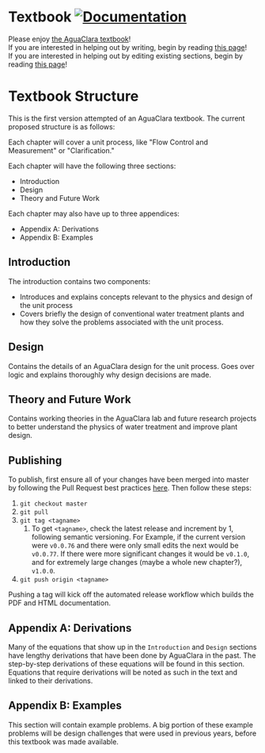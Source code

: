 # Textbook [![Documentation](https://github.com/AguaClara/Textbook/workflows/Documentation/badge.svg)](https://aguaclara.github.io/Textbook/)

Please enjoy [the AguaClara textbook](https://aguaclara.github.io/Textbook/)!  
If you are interested in helping out by writing, begin by reading [this page](https://github.com/AguaClara/Textbook/wiki/Contributing-by-writing)!  
If you are interested in helping out by editing existing sections, begin by reading [this page](https://github.com/AguaClara/Textbook/wiki/Contributing-by-editing)!

# Textbook Structure
This is the first version attempted of an AguaClara textbook. The current proposed structure is as follows:

Each chapter will cover a unit process, like "Flow Control and Measurement" or "Clarification."

Each chapter will have the following three sections:
- Introduction
- Design
- Theory and Future Work

Each chapter may also have up to three appendices:
- Appendix A: Derivations
- Appendix B: Examples


## Introduction
The introduction contains two components:
- Introduces and explains concepts relevant to the physics and design of the unit process
- Covers briefly the design of conventional water treatment plants and how they solve the problems associated with the unit process.  

## Design
Contains the details of an AguaClara design for the unit process. Goes over logic and explains thoroughly why design decisions are made.

## Theory and Future Work
Contains working theories in the AguaClara lab and future research projects to better understand the physics of water treatment and improve plant design.

## Publishing
To publish, first ensure all of your changes have been merged into master by following the Pull Request best practices [here](https://github.com/AguaClara/Textbook/wiki/Contributing-by-writing). Then follow these steps:

1. `git checkout master`
2. `git pull`
3. `git tag <tagname>`
   1. To get `<tagname>`, check the latest release and increment by 1, following semantic versioning. For Example, if the current version were `v0.0.76` and there were only small edits the next would be `v0.0.77`. If there were more significant changes it would be `v0.1.0`, and for extremely large changes (maybe a whole new chapter?), `v1.0.0`.
4. `git push origin <tagname>`

Pushing a tag will kick off the automated release workflow which builds the PDF and HTML documentation.

## Appendix A: Derivations
Many of the equations that show up in the `Introduction` and `Design` sections have lengthy derivations that have been done by AguaClara in the past. The step-by-step derivations of these equations will be found in this section. Equations that require derivations will be noted as such in the text and linked to their derivations.


## Appendix B: Examples
This section will contain example problems. A big portion of these example problems will be design challenges that were used in previous years, before this textbook was made available.
